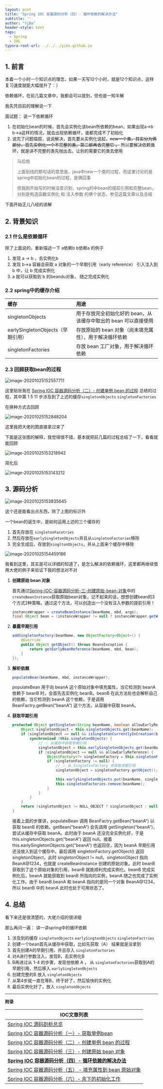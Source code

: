 ```yaml
---
layout: post
title: "Spring IOC 容器源码分析（四）- 循环依赖的解决办法"
subtitle: ''
author: "YiBo"
header-style: text
tags:
  - Spring
  - IOC
typora-root-url: ../../../yibo.github.io
---
```


## 1. 前言

本着一个小时一个知识点的理念，如果一天写12个小时，就是12个知识点，这样复习速度就能大幅提升了：）

依赖循环，在前几篇文章中，我都会可以提到，但也是一知半解

我先凭目前的理解说一下

面试题： 说一下依赖循环

1. 在初始化bean的时候，首先会实例化该bean所依赖的bean，如果出现a->b b->a这样的情况，就会出现依赖循环，谁都完成不了初始化
2. 说完了问题描叙，说说解决，首先要从实例化说起，~~new一个类，其实分为俩部分，首先实例化一个不完整的类，第二部再去完整它 。~~ 所以要解决依赖循环，就是讲不完整的类先抛出去，让别的需要它的类去使用



> 马后炮
>
> 上面划线的那句话的意思是，java中new一个类的过程，而这里讨论的是spring中初始化bean的过程，是俩回事
>
> 但我刚开始写的时候没意识到，spring的中bean的提前引用和完整bean，分别是构造函数实例化 和 注入参数 的俩个状态，参见这篇文章以及总结



下面开始正儿八经的讲解

## 2. 背景知识

### 2.1 什么是依赖循环

除了上面说的，重新描述一下 a依赖b  b依赖a 的例子

1. 发现 a -> b ，去实例化b
2. 发现 b->a 容器会获取 a 对象的一个早期引用（early reference） 引入注入到 b 中，让 b 完成实例化
3. a 就可以获取到 b 的beandu对象， 随之完成实例化

### 2.2 spring中的缓存介绍

| 缓存                              | 用途                                                         |
| :-------------------------------- | :----------------------------------------------------------- |
| singletonObjects                  | 用于存放完全初始化好的 bean，从该缓存中取出的 bean 可以直接使用 |
| earlySingletonObjects（早期引用） | 存放原始的 bean 对象（尚未填充属性），用于解决循环依赖       |
| singletonFactories                | 存放 bean 工厂对象，用于解决循环依赖                         |

### 2.3 回顾获取bean的过程

![image-20201025152557711](/img/in-post/2020-10/image-20201025152557711.png)

这里贴张我在 [Spring IOC 容器源码分析（二）- 创建单例 bean 的过程](https://nominationp.github.io/2020/10/23/Spring-IOC-%E5%AE%B9%E5%99%A8%E6%BA%90%E7%A0%81%E5%88%86%E6%9E%90-%E5%88%9B%E5%BB%BA%E5%8D%95%E4%BE%8Bbean%E7%9A%84%E8%BF%87%E7%A8%8B/) 总结的过程，其中第 1 5 11 步涉及到了上述的缓存`singletonObjects` `singletonFactories`



在换种方式去回顾

![image-20201025152848204](/img/in-post/2020-10/image-20201025152848204.png)

这里我把大佬的图直接拿过来了

下面是这张图的解释，我觉得很不错，基本就把前几篇的过程总结了一下，看看就能回顾





![image-20201025153218942](/img/in-post/2020-10/image-20201025153218942.png)

简化后

![image-20201025153143212](/img/in-post/2020-10/image-20201025153143212.png)



## 3. 源码分析

![image-20201025153835645](/img/in-post/2020-10/image-20201025153835645.png)

这个还是能看出点东西，除了上图的标识外

一个bean的诞生中，是如何运用上述的三个缓存的

1. 首先存放在 `singletonFacotries`
2. 然后存放在`earlySingletonObjects`并且从`singletonFactories`移除
3. 完全生成后，存放到`singltonObjects`，并从上面来个缓存中移除



![image-20201025154459186](/img/in-post/2020-10/image-20201025154459186.png)



我看到这里，其实是可以详细的知道了，是怎么解决的依赖循环，这里都再继续借用大佬的例子来验证下我的想法对不对

1. **创建原始 bean 对象**

   首先通过[Spring-IOC-容器源码分析-三-创建原始-bean-对象](https://nominationp.github.io/2020/10/25/Spring-IOC-%E5%AE%B9%E5%99%A8%E6%BA%90%E7%A0%81%E5%88%86%E6%9E%90-%E4%B8%89-%E5%88%9B%E5%BB%BA%E5%8E%9F%E5%A7%8B-bean-%E5%AF%B9%E8%B1%A1/)中的`createBeanInstance`获取原始bean对象，记不起来的话，想想创建bean的3个方式2种策略，通过这个方法，可以创造出一个没有注入参数的提前引用！

   ```java
   instanceWrapper = createBeanInstance(beanName, mbd, args);
   final Object bean = (instanceWrapper != null ? instanceWrapper.getWrappedInstance() : null);
   ```

2. **暴露早期引用**

   ```java
   addSingletonFactory(beanName, new ObjectFactory<Object>() {
       @Override
       public Object getObject() throws BeansException {
           return getEarlyBeanReference(beanName, mbd, bean);
       }
   });
   ```

3. **解析依赖**

   ```java
   populateBean(beanName, mbd, instanceWrapper);
   ```

   populateBean 用于向 beanA 这个原始对象中填充属性，当它检测到 beanA 依赖于 beanB 时，会首先去实例化 beanB。beanB 在此方法处也会解析自己的依赖，当它检测到 beanA 这个依赖，于是调用 BeanFactry.getBean(“beanA”) 这个方法，从容器中获取 beanA。

4. **获取早期引用**

   ```java
   protected Object getSingleton(String beanName, boolean allowEarlyReference) {
       Object singletonObject = this.singletonObjects.get(beanName);
       if (singletonObject == null && isSingletonCurrentlyInCreation(beanName)) {
           synchronized (this.singletonObjects) {
               // ☆ 从缓存中获取早期引用
               singletonObject = this.earlySingletonObjects.get(beanName);
               if (singletonObject == null && allowEarlyReference) {
                   ObjectFactory<?> singletonFactory = this.singletonFactories.get(beanName);
                   if (singletonFactory != null) {
                       // ☆ 从 SingletonFactory 中获取早期引用
                       singletonObject = singletonFactory.getObject();
                       
                       this.earlySingletonObjects.put(beanName, singletonObject);
                       this.singletonFactories.remove(beanName);
                   }
               }
           }
       }
       return (singletonObject != NULL_OBJECT ? singletonObject : null);
   }
   ```

   接着上面的步骤讲，populateBean 调用 BeanFactry.getBean(“beanA”) 以获取 beanB 的依赖。getBean(“beanA”) 会先调用 getSingleton(“beanA”)，尝试从缓存中获取 beanA。此时由于 beanA 还没完全实例化好，于是 this.singletonObjects.get(“beanA”) 返回 null。接着 this.earlySingletonObjects.get(“beanA”) 也返回空，因为 beanA 早期引用还没放入到这个缓存中。最后调用 singletonFactory.getObject() 返回 singletonObject，此时 singletonObject != null。singletonObject 指向 BeanA@1234，也就是 createBeanInstance 创建的原始对象。此时 beanB 获取到了这个原始对象的引用，beanB 就能顺利完成实例化。beanB 完成实例化后，beanA 就能获取到 beanB 所指向的实例，beanA 随之也完成了实例化工作。由于 beanB.beanA 和 beanA 指向的是同一个对象 BeanA@1234，所以 beanB 中的 beanA 此时也处于可用状态了。

   

   

## 4. 总结

看下来还是很清楚的，大佬介绍的很详细

那么再问一遍： 讲一讲spring中的循环依赖

1. 涉及到的缓存 `singletonObjects` `earlySingtonObjects` `singletonFactries` 
2. 创建一个bean首先从缓存中获取，比如先获取（A） 结果就是没拿到
3. 首先创建A的早期引用，并且存入 `singletonFactories`
4. 对A进行参数注入，发现B，去实例化B
5. B再进过从 1-4 的步骤，发现他依赖 A ， 从 `singletonFactories`获取到A的早期引用，然后移入 `earlySingletonObjects`
6. 创建完整的B 放入 `singletonObjects`
7. 从第4步就一直在等B，终于好了，然后愉快的实例化
8. 最后实例化好了，放入 `singletonObjects`







-------------

**附录**

| IOC文章列表                                                  |
| ------------------------------------------------------------ |
| [Spring IOC 源码剖析总览](https://nominationp.github.io/2020/10/10/Spring-IOC-源码剖析总览/) |
| [Spring IOC 容器源码分析（一）- 获取单例bean](https://nominationp.github.io/2020/10/22/Spring-IOC-获取单例bean/) |
| [Spring IOC 容器源码分析（二）- 创建单例 bean 的过程](https://nominationp.github.io/2020/10/23/Spring-IOC-容器源码分析-创建单例bean的过程/) |
| [Spring IOC 容器源码分析（三）- 创建原始 bean 对象](https://nominationp.github.io/2020/10/25/Spring-IOC-容器源码分析-三-创建原始-bean-对象/) |
| **[Spring IOC 容器源码分析（四）- 循环依赖的解决办法](https://nominationp.github.io/2020/10/26/Spring-IOC-容器源码分析-循环依赖的解决办法/)** |
| [Spring IOC 容器源码分析（五） - 填充属性到 bean 原始对象](https://nominationp.github.io/2020/10/27/Spring-IOC-容器源码分析-五-填充属性到-bean-原始对象/) |
| [Spring IOC 容器源码分析（六）- 余下的初始化工作](https://nominationp.github.io/2020/10/28/Spring-IOC-%E5%AE%B9%E5%99%A8%E6%BA%90%E7%A0%81%E5%88%86%E6%9E%90-%E4%BD%99%E4%B8%8B%E7%9A%84%E5%88%9D%E5%A7%8B%E5%8C%96%E5%B7%A5%E4%BD%9C/) |

